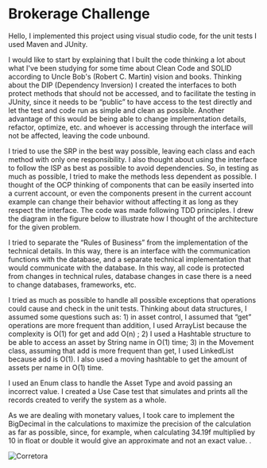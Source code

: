 # Brokerage Challenge
Hello, I implemented this project using visual studio code, for the unit tests I used Maven and JUnity.

I would like to start by explaining that I built the code thinking a lot about what I've been studying for some time about Clean Code and SOLID according to Uncle Bob's (Robert C. Martin) vision and books. Thinking about the DIP (Dependency Inversion) I created the interfaces to both protect methods that should not be accessed, and to facilitate the testing in JUnity, since it needs to be “public” to have access to the test directly and let the test and code run as simple and clean as possible. Another advantage of this would be being able to change implementation details, refactor, optimize, etc. and whoever is accessing through the interface will not be affected, leaving the code unbound. 

I tried to use the SRP in the best way possible, leaving each class and each method with only one responsibility. I also thought about using the interface to follow the ISP as best as possible to avoid dependencies. So, in testing as much as possible, I tried to make the methods less dependent as possible. I thought of the OCP thinking of components that can be easily inserted into a current account, or even the components present in the current account example can change their behavior without affecting it as long as they respect the interface. The code was made following TDD principles. I drew the diagram in the figure below to illustrate how I thought of the architecture for the given problem. 

I tried to separate the “Rules of Business” from the implementation of the technical details. In this way, there is an interface with the communication functions with the database, and a separate technical implementation that would communicate with the database. In this way, all code is protected from changes in technical rules, database changes in case there is a need to change databases, frameworks, etc.

I tried as much as possible to handle all possible exceptions that operations could cause and check in the unit tests. Thinking about data structures, I assumed some questions such as: 1) in asset control, I assumed that “get” operations are more frequent than addition, I used ArrayList because the complexity is O(1) for get and add O(n) ; 2) I used a Hashtable structure to be able to access an asset by String name in O(1) time; 3) in the Movement class, assuming that add is more frequent than get, I used LinkedList because add is O(1). I also used a moving hashtable to get the amount of assets per name in O(1) time.

I used an Enum class to handle the Asset Type and avoid passing an incorrect value. I created a Use Case test that simulates and prints all the records created to verify the system as a whole.

As we are dealing with monetary values, I took care to implement the BigDecimal in the calculations to maximize the precision of the calculation as far as possible, since, for example, when calculating 34.19f multiplied by 10 in float or double it would give an approximate and not an exact value. .

![Corretora](https://github.com/boscocp/CorretoraDesafio/blob/master/Imagem/Corretora.png)


